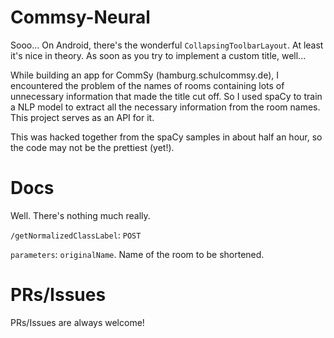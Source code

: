 # Commsy-Neural

Sooo... On Android, there's the wonderful `CollapsingToolbarLayout`. At least it's nice in theory.
As soon as you try to implement a custom title, well...

While building an app for CommSy (hamburg.schulcommsy.de), I encountered the problem of the names of rooms
containing lots of unnecessary information that made the title cut off. So I used spaCy to train a NLP model
to extract all the necessary information from the room names. This project serves as an API for it.

This was hacked together from the spaCy samples in about half an hour, so the code may not be the prettiest (yet!).

# Docs

Well. There's nothing much really.

`/getNormalizedClassLabel`: `POST`

`parameters`: `originalName`. Name of the room to be shortened.

# PRs/Issues

PRs/Issues are always welcome!